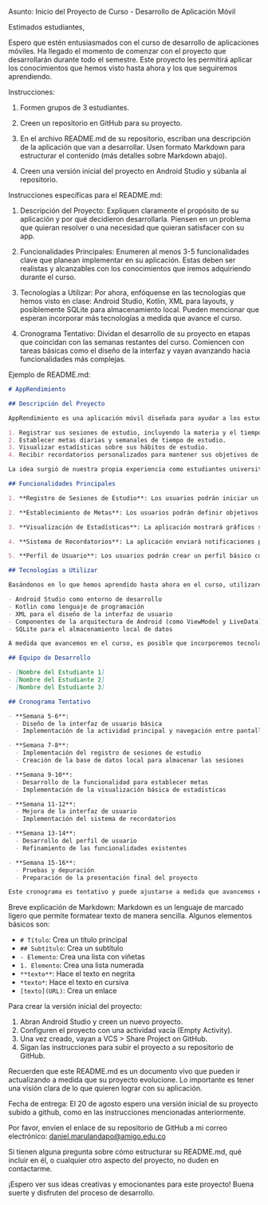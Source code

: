 Asunto: Inicio del Proyecto de Curso - Desarrollo de Aplicación Móvil

Estimados estudiantes,

Espero que estén entusiasmados con el curso de desarrollo de aplicaciones móviles. Ha llegado el momento de comenzar con el proyecto que desarrollarán durante todo el semestre. Este proyecto les permitirá aplicar los conocimientos que hemos visto hasta ahora y los que seguiremos aprendiendo.

Instrucciones:

1. Formen grupos de 3 estudiantes.

2. Creen un repositorio en GitHub para su proyecto.

3. En el archivo README.md de su repositorio, escriban una descripción de la aplicación que van a desarrollar. Usen formato Markdown para estructurar el contenido (más detalles sobre Markdown abajo).

4. Creen una versión inicial del proyecto en Android Studio y súbanla al repositorio.

Instrucciones específicas para el README.md:

1. Descripción del Proyecto: Expliquen claramente el propósito de su aplicación y por qué decidieron desarrollarla. Piensen en un problema que quieran resolver o una necesidad que quieran satisfacer con su app.

2. Funcionalidades Principales: Enumeren al menos 3-5 funcionalidades clave que planean implementar en su aplicación. Estas deben ser realistas y alcanzables con los conocimientos que iremos adquiriendo durante el curso.

3. Tecnologías a Utilizar: Por ahora, enfóquense en las tecnologías que hemos visto en clase: Android Studio, Kotlin, XML para layouts, y posiblemente SQLite para almacenamiento local. Pueden mencionar que esperan incorporar más tecnologías a medida que avance el curso.

4. Cronograma Tentativo: Dividan el desarrollo de su proyecto en etapas que coincidan con las semanas restantes del curso. Comiencen con tareas básicas como el diseño de la interfaz y vayan avanzando hacia funcionalidades más complejas.

Ejemplo de README.md:

```markdown
# AppRendimiento

## Descripción del Proyecto

AppRendimiento es una aplicación móvil diseñada para ayudar a los estudiantes a mejorar sus hábitos de estudio y aumentar su productividad académica. La aplicación permitirá a los usuarios:

1. Registrar sus sesiones de estudio, incluyendo la materia y el tiempo dedicado.
2. Establecer metas diarias y semanales de tiempo de estudio.
3. Visualizar estadísticas sobre sus hábitos de estudio.
4. Recibir recordatorios personalizados para mantener sus objetivos de estudio.

La idea surgió de nuestra propia experiencia como estudiantes universitarios y la necesidad de tener una herramienta simple pero efectiva para gestionar nuestro tiempo de estudio.

## Funcionalidades Principales

1. **Registro de Sesiones de Estudio**: Los usuarios podrán iniciar un temporizador cuando comiencen a estudiar, seleccionar la materia y guardar la sesión una vez finalizada.

2. **Establecimiento de Metas**: Los usuarios podrán definir objetivos diarios y semanales de tiempo de estudio para cada materia.

3. **Visualización de Estadísticas**: La aplicación mostrará gráficos simples del tiempo dedicado a cada materia y el progreso hacia las metas establecidas.

4. **Sistema de Recordatorios**: La aplicación enviará notificaciones para recordar a los usuarios sus objetivos de estudio.

5. **Perfil de Usuario**: Los usuarios podrán crear un perfil básico con su nombre y lista de materias que están cursando.

## Tecnologías a Utilizar

Basándonos en lo que hemos aprendido hasta ahora en el curso, utilizaremos las siguientes tecnologías:

- Android Studio como entorno de desarrollo
- Kotlin como lenguaje de programación
- XML para el diseño de la interfaz de usuario
- Componentes de la arquitectura de Android (como ViewModel y LiveData)
- SQLite para el almacenamiento local de datos

A medida que avancemos en el curso, es posible que incorporemos tecnologías adicionales.

## Equipo de Desarrollo

- [Nombre del Estudiante 1]
- [Nombre del Estudiante 2]
- [Nombre del Estudiante 3]

## Cronograma Tentativo

- **Semana 5-6**: 
  - Diseño de la interfaz de usuario básica
  - Implementación de la actividad principal y navegación entre pantallas

- **Semana 7-8**: 
  - Implementación del registro de sesiones de estudio
  - Creación de la base de datos local para almacenar las sesiones

- **Semana 9-10**: 
  - Desarrollo de la funcionalidad para establecer metas
  - Implementación de la visualización básica de estadísticas

- **Semana 11-12**: 
  - Mejora de la interfaz de usuario
  - Implementación del sistema de recordatorios

- **Semana 13-14**: 
  - Desarrollo del perfil de usuario
  - Refinamiento de las funcionalidades existentes

- **Semana 15-16**: 
  - Pruebas y depuración
  - Preparación de la presentación final del proyecto

Este cronograma es tentativo y puede ajustarse a medida que avancemos en el proyecto y en el curso.
```

Breve explicación de Markdown:
Markdown es un lenguaje de marcado ligero que permite formatear texto de manera sencilla. Algunos elementos básicos son:

- `# Título`: Crea un título principal
- `## Subtítulo`: Crea un subtítulo
- `- Elemento`: Crea una lista con viñetas
- `1. Elemento`: Crea una lista numerada
- `**texto**`: Hace el texto en negrita
- `*texto*`: Hace el texto en cursiva
- `[texto](URL)`: Crea un enlace

Para crear la versión inicial del proyecto:
1. Abran Android Studio y creen un nuevo proyecto.
2. Configuren el proyecto con una actividad vacía (Empty Activity).
3. Una vez creado, vayan a VCS > Share Project on GitHub.
4. Sigan las instrucciones para subir el proyecto a su repositorio de GitHub.

Recuerden que este README.md es un documento vivo que pueden ir actualizando a medida que su proyecto evolucione. Lo importante es tener una visión clara de lo que quieren lograr con su aplicación.

Fecha de entrega: El 20 de agosto espero una versión inicial de su proyecto subido a github, como en las instrucciones mencionadas anteriormente.

Por favor, envíen el enlace de su repositorio de GitHub a mi correo electrónico: daniel.marulandapo@amigo.edu.co

Si tienen alguna pregunta sobre cómo estructurar su README.md, qué incluir en él, o cualquier otro aspecto del proyecto, no duden en contactarme.

¡Espero ver sus ideas creativas y emocionantes para este proyecto! Buena suerte y disfruten del proceso de desarrollo.

